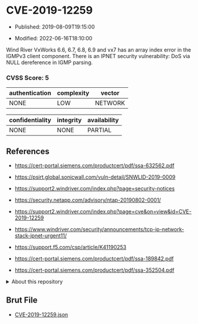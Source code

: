 # CVE-2019-12259

- Published: 2019-08-09T19:15:00

- Modified: 2022-06-16T18:10:00

Wind River VxWorks 6.6, 6.7, 6.8, 6.9 and vx7 has an array index error in the IGMPv3 client component. There is an IPNET security vulnerability: DoS via NULL dereference in IGMP parsing.

### CVSS Score: **5**

| authentication | complexity | vector |
| --- | --- | --- |
| NONE | LOW | NETWORK |

| confidentiality | integrity | availability |
| --- | --- | --- |
| NONE | NONE | PARTIAL |

## References

* https://cert-portal.siemens.com/productcert/pdf/ssa-632562.pdf

* https://psirt.global.sonicwall.com/vuln-detail/SNWLID-2019-0009

* https://support2.windriver.com/index.php?page=security-notices

* https://security.netapp.com/advisory/ntap-20190802-0001/

* https://support2.windriver.com/index.php?page=cve&on=view&id=CVE-2019-12259

* https://www.windriver.com/security/announcements/tcp-ip-network-stack-ipnet-urgent11/

* https://support.f5.com/csp/article/K41190253

* https://cert-portal.siemens.com/productcert/pdf/ssa-189842.pdf

* https://cert-portal.siemens.com/productcert/pdf/ssa-352504.pdf

<details>
<summary>About this repository</summary> 

  This repository is part of the project [Live Hack CVE](https://github.com/Live-Hack-CVE). Main website can be found [www.live-hack.org](https://www.live-hack.org) 
  
  Made by [Sn0wAlice](https://github.com/Sn0wAlice) for the people that care about security and need to have a feed of the latest CVEs. Hope you enjoy it, don't forget to star the repo and follow me on [Twitter](https://twitter.com/Sn0wAlice) and [Github](https://github.com/Sn0wAlice). And that is my [personnal website](https://www.alice-snow.me/)

  - [Home Page](https://github.com/Live-Hack-CVE)
  - [Framework](https://github.com/Live-Hack-CVE/cve-framework)
  - [CVE database](https://github.com/Live-Hack-CVE/full_database)
  - [Changelog](https://github.com/Live-Hack-CVE/Changelog)
</details>

## Brut File

* [CVE-2019-12259.json](https://raw.githubusercontent.com/Live-Hack-CVE/full_database/main/cves/2019/CVE-2019-12259.json)

